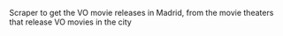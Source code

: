 Scraper to get the VO movie releases in Madrid, from the movie theaters
that release VO movies in the city